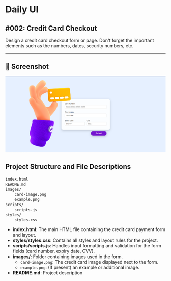 # Daily UI

## #002: Credit Card Checkout

Design a credit card checkout form or page. Don't forget the important elements such as the numbers, dates, security numbers, etc.

---

## 📸 Screenshot

![Credit Card Page Preview](./images/image.png)

## Project Structure and File Descriptions

```
index.html
README.md
images/
    card-image.png
    example.png
scripts/
    scripts.js
styles/
    styles.css
```

- **index.html**: The main HTML file containing the credit card payment form and layout.
- **styles/styles.css**: Contains all styles and layout rules for the project.
- **scripts/scripts.js**: Handles input formatting and validation for the form fields (card number, expiry date, CVV).
- **images/**: Folder containing images used in the form.
  - `card-image.png`: The credit card image displayed next to the form.
  - `example.png`: (If present) an example or additional image.
- **README.md**: Project description
